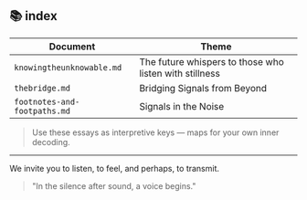 ## 📚 index

| Document | Theme |
|----------|-------|
| `knowingtheunknowable.md` | The future whispers to those who listen with stillness |
| `thebridge.md` | Bridging Signals from Beyond |
| `footnotes-and-footpaths.md` | Signals in the Noise |

> Use these essays as interpretive keys — maps for your own inner decoding.

---

We invite you to listen, to feel, and perhaps, to transmit.

> "In the silence after sound, a voice begins."
